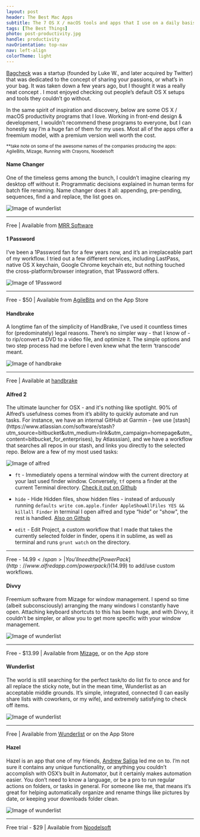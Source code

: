 ```yaml
---
layout: post
header: The Best Mac Apps
subtitle: The 7 OS X / macOS tools and apps that I use on a daily basis to be more productive.
tags: [The Best Things]
photo: post-productivity.jpg
handle: productivity
navOrientation: top-nav
nav: left-align
colorTheme: light
---
```

[Bagcheck](http://www.lukew.com/ff/entry.asp?1371) was a startup (founded by Luke W., and later acquired by Twitter) that was dedicated to the concept of sharing your passions, or what’s in your bag. It was taken down a few years ago, but I thought it was a really neat concept . I most enjoyed checking out people’s default OS X setups and tools they couldn’t go without.

In the same spirit of inspiration and discovery, below are some OS X / macOS productivity programs that I love. Working in front-end design & development, I wouldn’t recommend these programs to everyone, but I can honestly say I’m a huge fan of them for my uses. Most all of the apps offer a freemium model, with a premium version well worth the cost.

<sub>**take note on some of the awesome names of the companies producing the apps: AgileBits, Mizage, Running with Crayons, Noodelsoft</sub>
<section class="app" markdown="1">
  <h4>Name Changer</h4>
  <p class="first-paragraph">One of the timeless gems among the bunch, I couldn’t imagine clearing my desktop off without it. Programmatic decisions explained in human terms for batch file renaming. Name changer does it all: appending, pre-pending, sequences, find a and replace, the list goes on.</p><div class="image-wrap" markdown="0"><img alt="Image of wunderlist" src="/img-content/productivity/namechanger.png" /></div>

* * *
  <span class="dark">Free </span>| Available from [MRR Software](http://mrrsoftware.com/namechanger/)
</section>
<section class="app" markdown="1">
<h4>1 Password</h4>
<p class="first-paragraph">I’ve been a 1Password fan for a few years now, and it’s an irreplaceable part of my workflow. I tried out a few different services, including LastPass, native OS X keychain, Google Chrome keychain etc, but nothing touched the cross-platform/browser integration, that 1Password offers.</p><div class="image-wrap" markdown="0"><img alt="Image of 1Password" src="/img-content/productivity/1password.png" /></div>

* * *
<span class="dark">Free - $50 </span>| Available from [AgileBits](https://agilebits.com/downloads) and on the App Store
</section>
<section class="app" markdown="1">
<h4>Handbrake</h4>
<p class="first-paragraph">A longtime fan of the simplicity of HandBrake, I’ve used it countless times for (predominately) legal reasons. There’s no simpler way - that I know of - to rip/convert a DVD to a video file, and optimize it. The simple options and two step process had me before I even knew what the term ‘transcode’ meant.</p><div class="image-wrap" markdown="0"><img alt="Image of handbrake" src="/img-content/productivity/handbrake.png" /></div>

* * *
<span class="dark">Free </span>| Available at [handbrake](https://handbrake.fr/)
</section>
<section class="app" markdown="1">
  <h4>Alfred 2</h4>
  <p class="first-paragraph" markdown="1">The ultimate launcher for OSX - and it's nothing like spotlight. 90% of Alfred’s usefulness comes from it’s ability to quickly automate and run tasks. For instance, we have an internal GitHub at Garmin - (we use [stash](https://www.atlassian.com/software/stash?utm_source=bitbucket&utm_medium=link&utm_campaign=homepage&utm_content=bitbucket_for_enterprises), by Atlasssian), and we have a workflow that searches all repos in our stash, and links you directly to the selected repo. Below are a few of my most used tasks:</p><div class="image-wrap" markdown="0"><img alt="Image of alfred" src="/img-content/productivity/alfred.png" /></div>

* `ft` - Immediately opens a terminal window with the current directory at your last used finder window. Conversely, `tf` opens a finder at the current Terminal directory.
[Check it out on Github](https://github.com/LeEnno/alfred-terminalfinder)

* `hide` - Hide Hidden files, show hidden files - instead of arduously running `defaults write com.apple.finder AppleShowAllFiles YES && killall Finder` in terminal I open alfred and type “hide” or "show", the rest is handled.
[Also on Github](https://github.com/BubiDevs/manage-hidden-files)

* `edit` - Edit Project, a custom workflow that I made that takes the currently selected folder in finder, opens it in sublime, as well as terminal and runs `grunt watch` on the directory.

* * *
<span class="dark">Free - $14.99 </span>| You’ll need the [Power Pack](http://www.alfredapp.com/powerpack/) ($14.99) to add/use custom workflows.
</section>
<section class="app" markdown="1">
<h4>Divvy</h4>
<p class="first-paragraph">Freemium software from Mizage for window management. I spend so time (albeit subconsciously) arranging the many windows I constantly have open. Attaching keyboard shortcuts to this has been huge, and with Divvy, it couldn’t be simpler, or allow you to get more specific with your window management.</p><div class="image-wrap" markdown="0"><img alt="Image of wunderlist" src="/img-content/productivity/divvy.png" /></div>

* * *
<span class="dark">Free - $13.99 </span>| Available from [Mizage](http://mizage.com/divvy/), or on the App store
</section>
<section class="app" markdown="1">

<h4>Wunderlist</h4>
<p class="first-paragraph">The world is still searching for the perfect task/to do list fix to once and for all replace the sticky note, but in the mean time, Wunderlist as an acceptable middle grounds. It’s simple, integrated, connected (I can easily share lists with coworkers, or my wife), and extremely satisfying to check off items.</p><div class="image-wrap" markdown="0"><img alt="Image of wunderlist" src="/img-content/productivity/wunderlist.svg" /></div>

* * *
<span class="dark">Free </span>| Available from [Wunderlist](https://www.wunderlist.com/) or on the App Store
</section>
<section class="app" markdown="1">
<h4>Hazel</h4>
<p class="first-paragraph">Hazel is an app that one of my friends, <a href="http://andrewsaliga.com/">Andrew Saliga</a> led me on to. I’m not sure it contains any unique functionality, or anything you couldn’t accomplish with OSX’s built in Automator, but it certainly makes automation easier. You don’t need to know a language, or be a pro to run regular actions on folders, or tasks in general. For someone like me, that means it’s great for helping automatically organize and rename things like pictures by date, or keeping your downloads folder clean.</p><div class="image-wrap" markdown="0"><img alt="Image of wunderlist" src="/img-content/productivity/hazel.png" /></div>

* * *
<span class="dark">Free trial - $29 </span>| Available from [Noodelsoft](http://www.noodlesoft.com/hazel.php)
</section>